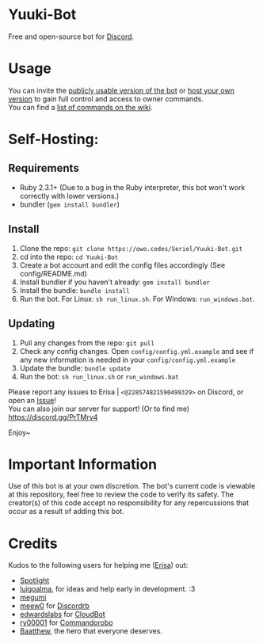 # Yuuki-Bot
Free and open-source bot for [Discord](https://discordapp.com).

# Usage
You can invite the [publicly usable version of the bot](https://yuuki.erisa.moe/invite) or [host your own version](#self-hosting) to gain full control and access to owner commands.  
You can find a [list of commands on the wiki](https://owo.codes/Seriel/Yuuki-Bot/wikis/Commands).

# Self-Hosting:

## Requirements
- Ruby 2.3.1+ (Due to a bug in the Ruby interpreter, this bot won't work correctly with lower versions.)
- bundler (`gem install bundler`)

## Install
1. Clone the repo: `git clone https://owo.codes/Seriel/Yuuki-Bot.git`
2. cd into the repo: `cd Yuuki-Bot`
3. Create a bot account and edit the config files accordingly (See config/README.md)
4. Install bundler if you haven't already: `gem install bundler`
5. Install the bundle: `bundle install`
6. Run the bot. For Linux: `sh run_linux.sh`. For Windows: `run_windows.bat`.

## Updating
1. Pull any changes from the repo: `git pull`
2. Check any config changes. Open `config/config.yml.example` and see if any new information is needed in your `config/config.yml.example`
3. Update the bundle: `bundle update`
4. Run the bot: `sh run_linux.sh` or `run_windows.bat`

Please report any issues to Erisa | `<@228574821590499329>` on Discord, or open an [Issue](https://owo.codes/Seriel/Yuuki-Bot/issues)! <br />
You can also join our server for support! (Or to find me) https://discord.gg/PrTMrv4 <br />

Enjoy~  

# Important Information
Use of this bot is at your own discretion. The bot's current code is viewable at this repository, feel free to review the code to verify its safety.
The creator(s) of this code accept no responsibility for any repercussions that occur as a result of adding this bot.

# Credits

Kudos to the following users for helping me ([Erisa](https://owo.codes/Seriel)) out:

- [Spotlight](https://github.com/spotlightishere)
- [luigoalma](https://github.com/luigoalma), for ideas and help early in development. :3
- [megumi](https://github.com/megumisonoda)
- [meew0](https://github.com/meew0/) for [Discordrb](https://github.com/meew0/discordrb)
- [edwardslabs](https://github.com/edwardslabs) for [CloudBot](https://github.com/edwardslabs/CloudBot/)
- [ry00001](https://github.com/ry00001) for [Commandorobo](https://github.com/ry00001/commandorobo)
- [Baatthew](https://github.com/Baatthew), the hero that everyone deserves.
